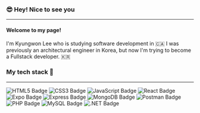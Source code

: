 
###   :sunglasses: Hey! Nice to see you
---
#### Welcome to my page!
I'm Kyungwon Lee who is studying software development in :canada:
I was previously an architectural engineer in Korea, but now I'm trying to become a Fullstack developer.
:kr:
### My tech stack  :pushpin:
----------
![HTML5 Badge](https://img.shields.io/badge/HTML5-E34F26?logo=html5&logoColor=fff&style=flat)
<img src="https://img.shields.io/badge/CSS3-1572B6?logo=css3&logoColor=fff&style=flat" alt="CSS3 Badge">
<img src="https://img.shields.io/badge/JavaScript-F7DF1E?logo=javascript&logoColor=000&style=flat" alt="JavaScript Badge">
<img src="https://img.shields.io/badge/React-61DAFB?logo=react&logoColor=000&style=flat" alt="React Badge">
<img src="https://img.shields.io/badge/Expo-000020?logo=expo&logoColor=fff&style=flat" alt="Expo Badge">
<img src="https://img.shields.io/badge/Express-000?logo=express&logoColor=fff&style=flat" alt="Express Badge">
<img src="https://img.shields.io/badge/MongoDB-47A248?logo=mongodb&logoColor=fff&style=flat" alt="MongoDB Badge">
<img src="https://img.shields.io/badge/Postman-FF6C37?logo=postman&logoColor=fff&style=flat" alt="Postman Badge">
<img src="https://img.shields.io/badge/PHP-777BB4?logo=php&logoColor=fff&style=flat" alt="PHP Badge">
<img src="https://img.shields.io/badge/MySQL-4479A1?logo=mysql&logoColor=fff&style=flat" alt="MySQL Badge">
<img src="https://img.shields.io/badge/.NET-512BD4?logo=dotnet&logoColor=fff&style=flat" alt=".NET Badge">
